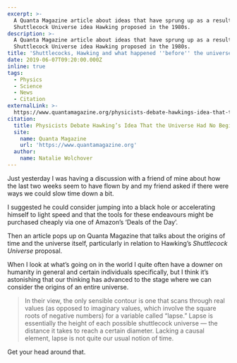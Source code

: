 ```yaml
---
excerpt: >-
  A Quanta Magazine article about ideas that have sprung up as a result of the
  Shuttlecock Universe idea Hawking proposed in the 1980s.
description: >-
  A Quanta Magazine article about ideas that have sprung up as a result of the
  Shuttlecock Universe idea Hawking proposed in the 1980s.
title: 'Shuttlecocks, Hawking and what happened ''before'' the universe.'
date: 2019-06-07T09:20:00.000Z
inline: true
tags:
  - Physics
  - Science
  - News
  - Citation
externalLink: >-
  https://www.quantamagazine.org/physicists-debate-hawkings-idea-that-the-universe-had-no-beginning-20190606/
citation:
  title: Physicists Debate Hawking’s Idea That the Universe Had No Beginning
  site:
    name: Quanta Magazine
    url: 'https://www.quantamagazine.org'
  author:
    name: Natalie Wolchover
---
```

Just yesterday I was having a discussion with a friend of mine about how the last two weeks seem to have flown by and my friend asked if there were ways we could slow time down a bit. 

I suggested he could consider jumping into a black hole or accelerating himself to light speed and that the tools for these endeavours might be purchased cheaply via one of Amazon’s ‘Deals of the Day’. 

Then an article pops up on Quanta Magazine that talks about the origins of time and the universe itself, particularly in relation to Hawking’s _Shuttlecock Universe_ proposal.

When I look at what’s going on in the world I quite often have a downer on humanity in general and certain individuals specifically, but I think it’s astonishing that our thinking has advanced to the stage where we can consider the origins of an entire universe.

> In their view, the only sensible contour is one that scans through real values (as opposed to imaginary values, which involve the square roots of negative numbers) for a variable called “lapse.” Lapse is essentially the height of each possible shuttlecock universe — the distance it takes to reach a certain diameter. Lacking a causal element, lapse is not quite our usual notion of time.

Get your head around that.




